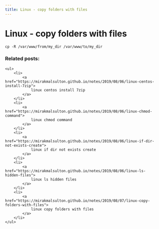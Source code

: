 ```yaml
---
title: Linux - copy folders with files
---
```


<h1 class="header">Linux - copy folders with files</h1>

```code
cp -R /var/www/from/my_dir /var/www/to/my_dir
```


<div class="related_posts_block">
    <h3>Related posts:</h3>

    <ul>
        <li>
            <a href="https://mirakmalsulton.github.io/notes/2019/08/06/linux-centos-install-7zip">
                linux centos install 7zip
            </a>
        </li>
        <li>
            <a href="https://mirakmalsulton.github.io/notes/2019/08/06/linux-chmod-command">
                linux chmod command
            </a>
        </li>
        <li>
            <a href="https://mirakmalsulton.github.io/notes/2019/08/06/linux-if-dir-not-exists-create">
                linux if dir not exists create
            </a>
        </li>
        <li>
            <a href="https://mirakmalsulton.github.io/notes/2019/08/06/linux-ls-hidden-files">
                linux ls hidden files
            </a>
        </li>
        <li>
            <a href="https://mirakmalsulton.github.io/notes/2019/08/07/linux-copy-folders-with-files">
                linux copy folders with files
            </a>
        </li>
    </ul>
</div>